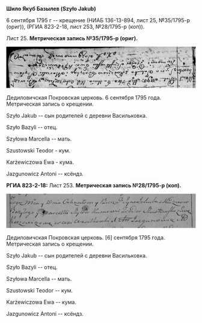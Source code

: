 **Шило Якуб Базылев (Szyło Jakub)**

6 сентября 1795 г -- крещение (НИАБ 136-13-894, лист 25, №35/1795-р
(ориг)), (РГИА 823-2-18, лист 253, №28/1795-р (коп)).

Лист 25. **Метрическая запись №35/1795-р (ориг).**

![](./media/4ad6381cb0d2f5444ed70acd99d5cc8b930d5468.png)

Дедиловичская Покровская церковь. 6 сентября 1795 года. Метрическая
запись о крещении.

Szyło Jakub -- сын родителей с деревни Васильковка.

Szyło Bazyli -- отец.

Szyłowa Marcella -- мать.

Szustowski Teodor - кум.

Karżewiczowa Ewa - кума.

Jazgunowicz Antoni -- ксёндз.

**РГИА 823-2-18:** Лист 253. **Метрическая запись №28/1795-р (коп).**

![](./media/3744c7e087292774740e3c20df2d5603a9b0f570.png)

Дедиловичская Покровская церковь. \[6\] сентября 1795 года. Метрическая
запись о крещении.

Szyło Jakub -- сын родителей с деревни Васильковка.

Szyło Bazyli -- отец.

Szyłowa Marcella -- мать.

Szustowski Teodor -- кум.

Karżewiczowa Ewa -- кума.

Jazgunowicz Antoni -- ксёндз.
